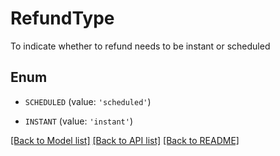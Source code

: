 # RefundType

To indicate whether to refund needs to be instant or scheduled

## Enum

* `SCHEDULED` (value: `'scheduled'`)

* `INSTANT` (value: `'instant'`)

[[Back to Model list]](../README.md#documentation-for-models) [[Back to API list]](../README.md#documentation-for-api-endpoints) [[Back to README]](../README.md)


